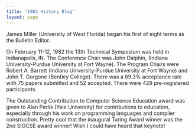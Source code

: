 ```yaml
---
title: "1982 History Blog"
layout: page
---
```


James Miller (University of West Florida) began his first of eight terms
as the Bulletin Editor.

On February 11-12, 1982 the 13th Technical Symposium was held in
Indianapolis, IN. The Conference Chair was John Dalphin, (Indiana
University-Purdue University at Fort Wayne). The Program Chairs were
Robert A. Barrett (Indiana University-Purdue University at Fort Wayne)
and John T. Gorgone (Bentley College). There was a 69.3% acceptance rate
with 75 papers submitted and 52 accepted. There were 429 pre-registered
participants.

The Outstanding Contribution to Computer Science Education award was
given to Alan Perlis (Yale University) for contributions to education,
especially through his work on programming languages and compiler
construction. Pretty cool that the inaugural Turing Award winner was the
2nd SIGCSE award winner! Wish I could have heard that keynote!